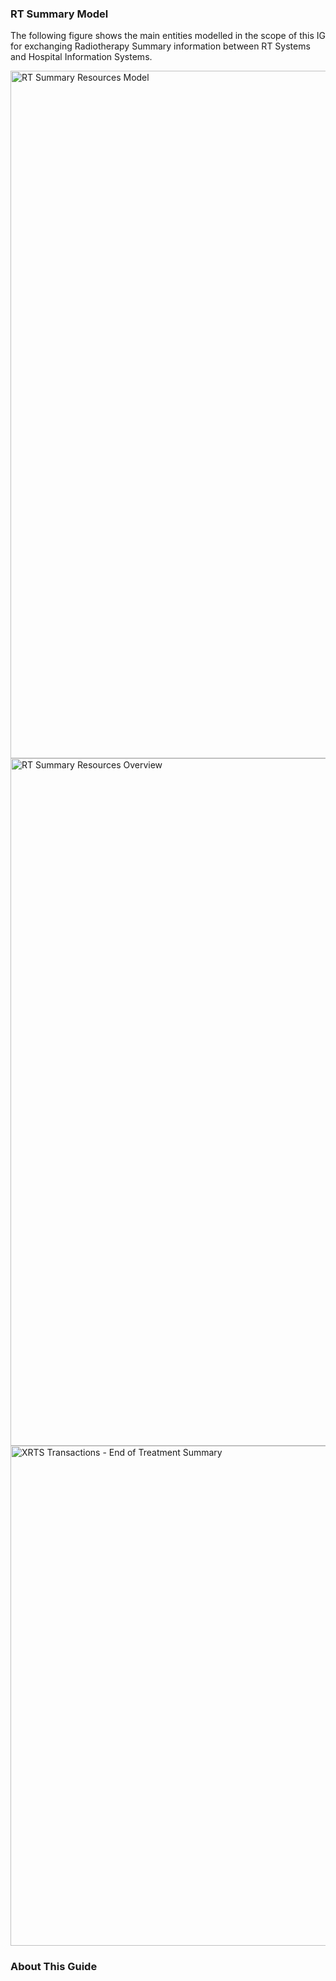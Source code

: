 
### RT Summary Model

The following figure shows the main entities modelled in the scope of this IG for exchanging Radiotherapy Summary information between RT Systems and Hospital Information Systems.

<img src="RTResourcesHighLevel.svg" alt="RT Summary Resources Model" width="1100px" style="float:none; margin: 0px 0px 0px 0px;" />

<img src="RTResourcesOverview.svg" alt="RT Summary Resources Overview" width="1100px" style="float:none; margin: 0px 0px 0px 0px;" />

<img src="ProcessFlow-EndofTreatmentSummary-Subscription.svg" alt="XRTS Transactions - End of Treatment Summary" width="800px" style="float:none; margin: 0px 0px 0px 0px;" />

### About This Guide
